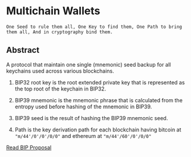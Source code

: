 # Multichain Wallets
    One Seed to rule them all, One Key to find them, One Path to bring them all, And in cryptography bind them.

## Abstract

A protocol that maintain one single (mnemonic) seed backup for all keychains used across various blockchains.

1. BIP32 root key is the root extended private key that is represented as the top root of the keychain in BIP32.

2. BIP39 mnemonic is the mnemonic phrase that is calculated from the entropy used before hashing of the mnemonic in BIP39.

3. BIP39 seed is the result of hashing the BIP39 mnemonic seed.
4. Path is the key derivation path for each blockchain having bitcoin at `"m/44'/0'/0'/0/0"` and ethereum at `"m/44'/60'/0'/0/0"`


[Read BIP Proposal](https://github.com/bitcoin/bips/blob/master/bip-0085.mediawiki)
